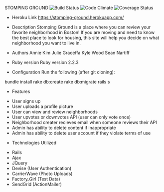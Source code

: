 STOMPING GROUND
![Build Status](https://codeship.com/projects/762ba050-6ba7-0134-6128-7ea83503a0a9/status?branch=master)
![Code Climate](https://codeclimate.com/github/snartiff/stomping-ground.png)
![Coverage Status](https://coveralls.io/repos/snartiff/stomping-ground/badge.png)

* Heroku Link
https://stomping-ground.herokuapp.com/

* Description
Stomping Ground is a place where you can review your favorite neighborhood in Boston! If you are moving and need to know the best place to look for housing, this site will help you decide on what neighborhood you want to live in. 

* Authors
Annie Kim
Julie Graceffa
Kyle Wood
Sean Nartiff

* Ruby version
Ruby version 2.2.3

* Configuration
Run the following (after git cloning):

bundle install
rake db:create
rake db:migrate
rails s

* Features
- User signs up
- User uploads a profile picture
- User can view and review neighborhoods
- User upvotes or downvotes API (user can only vote once)
- Neighborhood creater recieves email when someone reviews their API
- Admin has ability to delete content if inappropriate
- Admin has ability to delete user account if they violate terms of use

* Technologies Utilized
- Rails
- Ajax
- JQuery
- Devise (User Authentication)
- CarrierWave (Photo Uploads)
- Factory_Girl (Test Data)
- SendGrid (ActionMailer)
